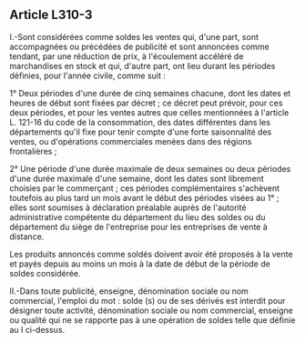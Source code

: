 Article L310-3
----
I.-Sont considérées comme soldes les ventes qui, d'une part, sont accompagnées
ou précédées de publicité et sont annoncées comme tendant, par une réduction de
prix, à l'écoulement accéléré de marchandises en stock et qui, d'autre part, ont
lieu durant les périodes définies, pour l'année civile, comme suit :

1° Deux périodes d'une durée de cinq semaines chacune, dont les dates et heures
de début sont fixées par décret ; ce décret peut prévoir, pour ces deux
périodes, et pour les ventes autres que celles mentionnées à l'article L. 121-16
du code de la consommation, des dates différentes dans les départements qu'il
fixe pour tenir compte d'une forte saisonnalité des ventes, ou d'opérations
commerciales menées dans des régions frontalières ;

2° Une période d'une durée maximale de deux semaines ou deux périodes d'une
durée maximale d'une semaine, dont les dates sont librement choisies par le
commerçant ; ces périodes complémentaires s'achèvent toutefois au plus tard un
mois avant le début des périodes visées au 1° ; elles sont soumises à
déclaration préalable auprès de l'autorité administrative compétente du
département du lieu des soldes ou du département du siège de l'entreprise pour
les entreprises de vente à distance.

Les produits annoncés comme soldés doivent avoir été proposés à la vente et
payés depuis au moins un mois à la date de début de la période de soldes
considérée.

II.-Dans toute publicité, enseigne, dénomination sociale ou nom commercial,
l'emploi du mot : solde (s) ou de ses dérivés est interdit pour désigner toute
activité, dénomination sociale ou nom commercial, enseigne ou qualité qui ne se
rapporte pas à une opération de soldes telle que définie au I ci-dessus.
